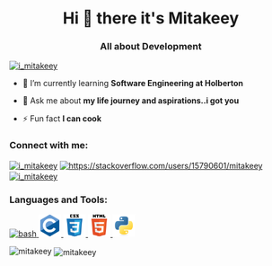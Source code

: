 <h1 align="center">Hi 👋 there it's Mitakeey</h1>
<h3 align="center">All about Development</h3>

<p align="left"> <a href="https://twitter.com/i_mitakeey" target="blank"><img src="https://img.shields.io/twitter/follow/i_mitakeey?logo=twitter&style=for-the-badge" alt="i_mitakeey" /></a> </p>

- 🌱 I’m currently learning **Software Engineering at Holberton**

- 💬 Ask me about **my life journey and aspirations..i got you**

- ⚡ Fun fact **I can cook**

<h3 align="left">Connect with me:</h3>
<p align="left">
<a href="https://twitter.com/i_mitakeey" target="blank"><img align="center" src="https://raw.githubusercontent.com/rahuldkjain/github-profile-readme-generator/master/src/images/icons/Social/twitter.svg" alt="i_mitakeey" height="30" width="40" /></a>
<a href="https://stackoverflow.com/users/https://stackoverflow.com/users/15790601/mitakeey" target="blank"><img align="center" src="https://raw.githubusercontent.com/rahuldkjain/github-profile-readme-generator/master/src/images/icons/Social/stack-overflow.svg" alt="https://stackoverflow.com/users/15790601/mitakeey" height="30" width="40" /></a>
<a href="https://instagram.com/i_mitakeey" target="blank"><img align="center" src="https://raw.githubusercontent.com/rahuldkjain/github-profile-readme-generator/master/src/images/icons/Social/instagram.svg" alt="i_mitakeey" height="30" width="40" /></a>
</p>

<h3 align="left">Languages and Tools:</h3>
<p align="left"> <a href="https://www.gnu.org/software/bash/" target="_blank"> <img src="https://www.vectorlogo.zone/logos/gnu_bash/gnu_bash-icon.svg" alt="bash" width="40" height="40"/> </a> <a href="https://www.cprogramming.com/" target="_blank"> <img src="https://raw.githubusercontent.com/devicons/devicon/master/icons/c/c-original.svg" alt="c" width="40" height="40"/> </a> <a href="https://www.w3schools.com/css/" target="_blank"> <img src="https://raw.githubusercontent.com/devicons/devicon/master/icons/css3/css3-original-wordmark.svg" alt="css3" width="40" height="40"/> </a> <a href="https://www.w3.org/html/" target="_blank"> <img src="https://raw.githubusercontent.com/devicons/devicon/master/icons/html5/html5-original-wordmark.svg" alt="html5" width="40" height="40"/> </a> <a href="https://www.python.org" target="_blank"> <img src="https://raw.githubusercontent.com/devicons/devicon/master/icons/python/python-original.svg" alt="python" width="40" height="40"/> </a> </p>

<p><img align="left" src="https://github-readme-stats.vercel.app/api/top-langs?username=mitakeey&show_icons=true&locale=en&layout=compact" alt="mitakeey" /></p>

<p>&nbsp;<img align="center" src="https://github-readme-stats.vercel.app/api?username=mitakeey&show_icons=true&locale=en" alt="mitakeey" /></p>



<!--
**mitakeey/mitakeey** is a ✨ _special_ ✨ repository because its `README.md` (this file) appears on your GitHub profile.

Here are some ideas to get you started:

- 🔭 I’m currently working on ...
- 🌱 I’m currently learning A sprint Software Engineering course with Holberton-ALX
- 👯 I’m looking to collaborate on ...
- 🤔 I’m looking for help with ...
- 💬 Ask me about ...
- 📫 How to reach me: ...
- 😄 Pronouns: ...
-⚡ Fun fact: I can cook you the best meal :shushing_face:
-->
